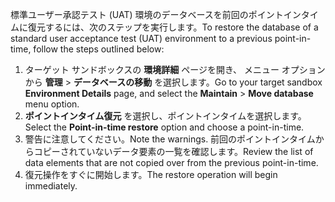<span data-ttu-id="d7ff7-101">標準ユーザー承認テスト (UAT) 環境のデータベースを前回のポイントインタイムに復元するには、次のステップを実行します。</span><span class="sxs-lookup"><span data-stu-id="d7ff7-101">To restore the database of a standard user acceptance test (UAT) environment to a previous point-in-time, follow the steps outlined below:</span></span>

1. <span data-ttu-id="d7ff7-102">ターゲット サンドボックスの **環境詳細** ページを開き、 メニュー オプションから **管理** > **データベースの移動** を選択します。</span><span class="sxs-lookup"><span data-stu-id="d7ff7-102">Go to your target sandbox **Environment Details** page, and select the **Maintain** > **Move database** menu option.</span></span>
2. <span data-ttu-id="d7ff7-103">**ポイントインタイム復元** を選択し、ポイントインタイムを選択します。</span><span class="sxs-lookup"><span data-stu-id="d7ff7-103">Select the **Point-in-time restore** option and choose a point-in-time.</span></span>
3. <span data-ttu-id="d7ff7-104">警告に注意してください。</span><span class="sxs-lookup"><span data-stu-id="d7ff7-104">Note the warnings.</span></span> <span data-ttu-id="d7ff7-105">前回のポイントインタイムからコピーされていないデータ要素の一覧を確認します。</span><span class="sxs-lookup"><span data-stu-id="d7ff7-105">Review the list of data elements that are not copied over from the previous point-in-time.</span></span>
4. <span data-ttu-id="d7ff7-106">復元操作をすぐに開始します。</span><span class="sxs-lookup"><span data-stu-id="d7ff7-106">The restore operation will begin immediately.</span></span>
